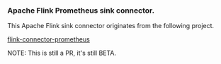 ### Apache Flink Prometheus sink connector.

This Apache Flink sink connector originates from the following project.

[flink-connector-prometheus](https://github.com/apache/flink-connector-prometheus/pull/22)

NOTE: This is still a PR, it's still BETA.